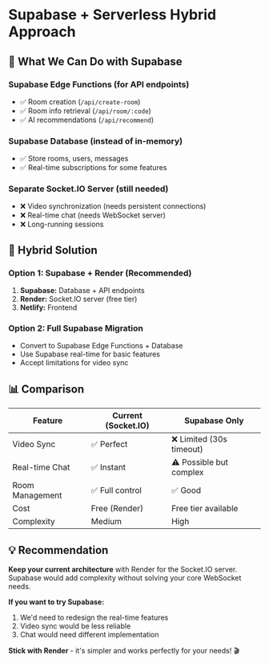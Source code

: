 # Supabase + Serverless Hybrid Approach

## 🎯 **What We Can Do with Supabase**

### **Supabase Edge Functions** (for API endpoints)
- ✅ Room creation (`/api/create-room`)
- ✅ Room info retrieval (`/api/room/:code`)
- ✅ AI recommendations (`/api/recommend`)

### **Supabase Database** (instead of in-memory)
- ✅ Store rooms, users, messages
- ✅ Real-time subscriptions for some features

### **Separate Socket.IO Server** (still needed)
- ❌ Video synchronization (needs persistent connections)
- ❌ Real-time chat (needs WebSocket server)
- ❌ Long-running sessions

## 🚀 **Hybrid Solution**

### **Option 1: Supabase + Render (Recommended)**
1. **Supabase:** Database + API endpoints
2. **Render:** Socket.IO server (free tier)
3. **Netlify:** Frontend

### **Option 2: Full Supabase Migration**
- Convert to Supabase Edge Functions + Database
- Use Supabase real-time for basic features
- Accept limitations for video sync

## 📊 **Comparison**

| Feature | Current (Socket.IO) | Supabase Only |
|---------|-------------------|---------------|
| Video Sync | ✅ Perfect | ❌ Limited (30s timeout) |
| Real-time Chat | ✅ Instant | ⚠️ Possible but complex |
| Room Management | ✅ Full control | ✅ Good |
| Cost | Free (Render) | Free tier available |
| Complexity | Medium | High |

## 💡 **Recommendation**

**Keep your current architecture** with Render for the Socket.IO server. Supabase would add complexity without solving your core WebSocket needs.

**If you want to try Supabase:**
1. We'd need to redesign the real-time features
2. Video sync would be less reliable
3. Chat would need different implementation

**Stick with Render** - it's simpler and works perfectly for your needs! 🎬